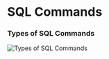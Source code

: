 # SQL Commands

### Types of SQL Commands
![Types of SQL Commands](https://techieshouts.com/wp-content/uploads/2019/08/SQL-Commands.png)
